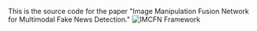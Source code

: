 This is the source code for the paper "Image Manipulation Fusion Network for Multimodal Fake News Detection."
![IMCFN Framework](https://github.com/wenbin-zheng/IMCFN/blob/main/IMCFN.jpg)
